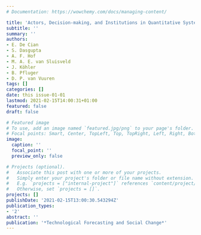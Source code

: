 ```yaml
---
# Documentation: https://wowchemy.com/docs/managing-content/

title: 'Actors, Decision-making, and Institutions in Quantitative System Modelling '
subtitle: ''
summary: ''
authors:
- E. De Cian
- S. Dasgupta
- A. F. Hof
- M. A. E. van Sluisveld
- J. Köhler
- B. Pfluger
- D. P. van Vuuren
tags: []
categories: []
date: this issue-01-01
lastmod: 2021-02-15T14:00:31+01:00
featured: false
draft: false

# Featured image
# To use, add an image named `featured.jpg/png` to your page's folder.
# Focal points: Smart, Center, TopLeft, Top, TopRight, Left, Right, BottomLeft, Bottom, BottomRight.
image:
  caption: ''
  focal_point: ''
  preview_only: false

# Projects (optional).
#   Associate this post with one or more of your projects.
#   Simply enter your project's folder or file name without extension.
#   E.g. `projects = ["internal-project"]` references `content/project/deep-learning/index.md`.
#   Otherwise, set `projects = []`.
projects: []
publishDate: '2021-02-15T13:00:30.543294Z'
publication_types:
- '2'
abstract: ''
publication: '*Technological Forecasting and Social Change*'
---
```

